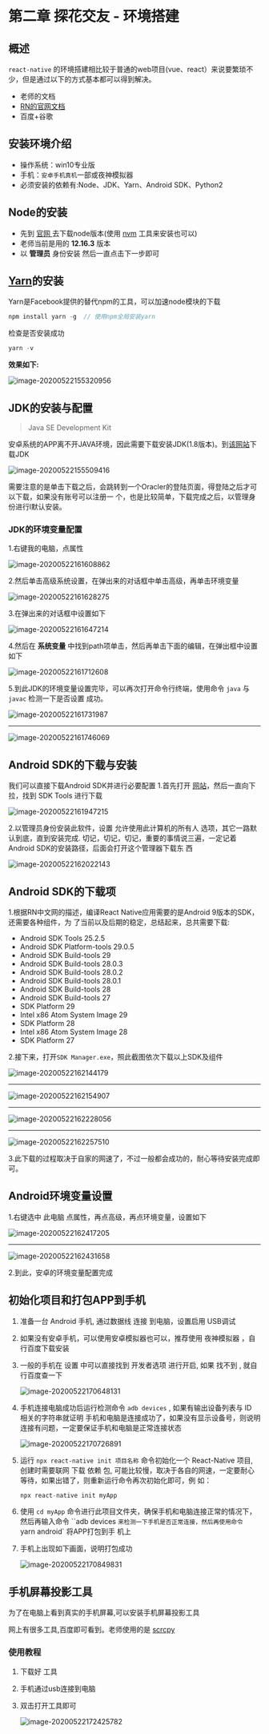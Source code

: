 # 第二章 探花交友 - 环境搭建

## 概述

`react-native` 的环境搭建相比较于普通的web项目(vue、react）来说要繁琐不少，但是通过以下的方式基本都可以得到解决。

- 老师的文档
- [RN的官网文档](https://reactnative.cn/docs/getting-started.html)
- 百度+谷歌

## 安装环境介绍

- 操作系统：win10专业版
- 手机：`安卓手机真机`一部或夜神模拟器
- 必须安装的依赖有:Node、JDK、Yarn、Android SDK、Python2



## Node的安装

- 先到 [官网 ](http://nodejs.cn/)去下载node版本(使用 [nvm](https://github.com/coreybutler/nvm-windows) 工具来安装也可以)
- 老师当前是用的 **12.16.3** 版本
- 以 **管理员** 身份安装 然后一直点击下一步即可



## [Yarn](https://yarn.bootcss.com)的安装

Yarn是Facebook提供的替代npm的工具，可以加速node模块的下载

```js
npm install yarn -g  // 使用npm全局安装yarn 
```

检查是否安装成功

```js
yarn -v
```

**效果如下:**

![image-20200522155320956](medias/image-20200522155320956.png)



## JDK的安装与配置

> Java SE Development Kit

安卓系统的APP离不开JAVA环境，因此需要下载安装JDK(1.8版本)。到[该网站](https://www.oracle.com/technetwork/java/javase/downloads/jdk8-downloads-2133151.html)下载JDK

![image-20200522155509416](medias/image-20200522155509416.png)

需要注意的是单击下载之后，会跳转到一个Oracler的登陆页面，得登陆之后才可以下载，如果没有账号可以注册一
个，也是比较简单，下载完成之后，以管理身份进行l默认安装。

### JDK的环境变量配置

1.右键我的电脑，点属性

![image-20200522161608862](medias/image-20200522161608862.png)

2.然后单击高级系统设置，在弹出来的对话框中单击高级，再单击环境变量

![image-20200522161628275](medias/image-20200522161628275.png)

3.在弹出来的对话框中设置如下

![image-20200522161647214](medias/image-20200522161647214.png)

4.然后在 **系统变量** 中找到path项单击，然后再单击下面的编辑，在弹出框中设置如下

![image-20200522161712608](medias/image-20200522161712608.png)

5.到此JDK的环境变量设置完毕，可以再次打开命令行终端，使用命令 `java` 与 `javac` 检测一下是否设置
成功。

![image-20200522161731987](medias/image-20200522161731987.png)

---

![image-20200522161746069](medias/image-20200522161746069.png)

## Android SDK的下载与安装

我们可以直接下载Android SDK并进行必要配置 
1.首先打开 [网站](https://www.androiddevtools.cn/)，然后一直向下拉，找到 SDK Tools 进行下载

![image-20200522161947215](medias/image-20200522161947215.png)

2.以管理员身份安装此软件，设置 允许使用此计算机的所有人 选项，其它一路默认到底，直到安装完成.
切记，切记，切记，重要的事情说三遍，一定记着Android SDK的安装路径，后面会打开这个管理器下载东
西

![image-20200522162022143](medias/image-20200522162022143.png)

## Android SDK的下载项

1.根据RN中文网的描述，编译React Native应用需要的是Android 9版本的SDK，还需要各种组件，为
了当前以及后期的稳定，总结起来，总共需要下载:

- Android SDK Tools 25.2.5
- Android SDK Platform-tools 29.0.5
- Android SDK Build-tools 29
- Android SDK Build-tools 28.0.3
- Android SDK Build-tools 28.0.2
- Android SDK Build-tools 28.0.1
- Android SDK Build-tools 28
- Android SDK Build-tools 27
- SDK Platform 29
- Intel x86 Atom System Image 29
- SDK Platform 28
- Intel x86 Atom System Image 28
- SDK Platform 27

2.接下来，打开`SDK Manager.exe`，照此截图依次下载以上SDK及组件

![image-20200522162144179](medias/image-20200522162144179.png)

---



![image-20200522162154907](medias/image-20200522162154907.png)

---

![image-20200522162228056](medias/image-20200522162228056.png)

---

![image-20200522162257510](medias/image-20200522162257510.png)

3.此下载的过程取决于自家的网速了，不过一般都会成功的，耐心等待安装完成即可。

## Android环境变量设置

1.右键选中 此电脑 点属性，再点高级，再点环境变量，设置如下

![image-20200522162417205](medias/image-20200522162417205.png)

---

![image-20200522162431658](medias/image-20200522162431658.png)

2.到此，安卓的环境变量配置完成

## 初始化项目和打包APP到手机

1. 准备一台  Android 手机, 通过数据线 连接 到电脑，设置启用 USB调试

2. 如果没有安卓手机，可以使用安卓模拟器也可以，推荐使用 夜神模拟器 ，自行百度下载安装

3. 一般的手机在 设置 中可以直接找到 开发者选项 进行开启, 如果 找不到 , 就自行百度查一下

   ![image-20200522170648131](medias/image-20200522170648131.png)

4. 手机连接电脑成功后运行检测命令  `adb devices` , 如果有输出设备列表与  ID 相关的字符串就证明
   手机和电脑是连接成功了，如果没有显示设备号，则说明连接有问题，一定要保证手机和电脑是正常连接状态

   ![image-20200522170726891](medias/image-20200522170726891.png)

5. 运行  `npx react-native init 项目名称` 命令初始化一个  React-Native 项目, 创建时需要联网 下载 依赖
   包, 可能比较慢，取决于各自的网速，一定要耐心等待，如果出错了，则重新运行命令再次初始化即可，例
   如：

   ```js
   npx react-native init myApp 
   ```

6. 使用 `cd myApp` 命令进行此项目文件夹，确保手机和电脑连接正常的情况下，然后再输入命令 ``adb
   devices `来检测一下手机是否正常连接，然后再使用命令 `yarn android`   将APP打包到手
   机上

7. 手机上出现如下画面，说明打包成功

   ![image-20200522170849831](medias/image-20200522170849831.png)

## 手机屏幕投影工具

为了在电脑上看到真实的手机屏幕,可以安装手机屏幕投影工具

网上有很多工具,百度即可看到。老师使用的是  [scrcpy](https://github.com/Genymobile/scrcpy)

### 使用教程

1. 下载好 工具 

2. 手机通过usb连接到电脑

3. 双击打开工具即可

   ![image-20200522172425782](medias/image-20200522172425782.png)

   

   

